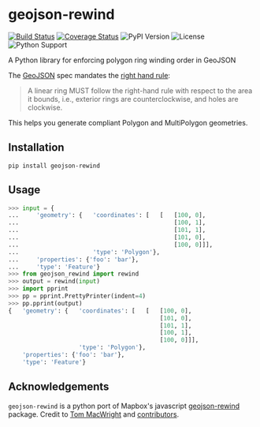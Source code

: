 # geojson-rewind

[![Build Status](https://travis-ci.org/chris48s/geojson-rewind.svg?branch=master)](https://travis-ci.org/chris48s/geojson-rewind)
[![Coverage Status](https://coveralls.io/repos/github/chris48s/geojson-rewind/badge.svg?branch=master)](https://coveralls.io/github/chris48s/geojson-rewind?branch=master)
![PyPI Version](https://img.shields.io/pypi/v/geojson-rewind.svg)
![License](https://img.shields.io/pypi/l/geojson-rewind.svg)
![Python Support](https://img.shields.io/pypi/pyversions/geojson-rewind.svg)

A Python library for enforcing polygon ring winding order in GeoJSON

The [GeoJSON](https://tools.ietf.org/html/rfc7946) spec mandates the [right hand rule](https://tools.ietf.org/html/rfc7946#section-3.1.6):

> A linear ring MUST follow the right-hand rule with respect to the area it bounds, i.e., exterior rings are counterclockwise, and holes are clockwise.

This helps you generate compliant Polygon and MultiPolygon geometries.

## Installation

```
pip install geojson-rewind
```

## Usage

```py
>>> input = {
...     'geometry': {   'coordinates': [   [   [100, 0],
...                                            [100, 1],
...                                            [101, 1],
...                                            [101, 0],
...                                            [100, 0]]],
...                     'type': 'Polygon'},
...     'properties': {'foo': 'bar'},
...     'type': 'Feature'}
>>> from geojson_rewind import rewind
>>> output = rewind(input)
>>> import pprint
>>> pp = pprint.PrettyPrinter(indent=4)
>>> pp.pprint(output)
{   'geometry': {   'coordinates': [   [   [100, 0],
                                           [101, 0],
                                           [101, 1],
                                           [100, 1],
                                           [100, 0]]],
                    'type': 'Polygon'},
    'properties': {'foo': 'bar'},
    'type': 'Feature'}
```

## Acknowledgements

`geojson-rewind` is a python port of Mapbox's javascript [geojson-rewind](https://github.com/mapbox/geojson-rewind) package. Credit to [Tom MacWright](https://github.com/tmcw) and [contributors](https://github.com/mapbox/geojson-rewind/graphs/contributors).
